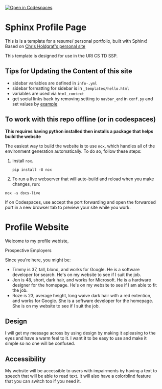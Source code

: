 [![Open in Codespaces](https://classroom.github.com/assets/launch-codespace-7f7980b617ed060a017424585567c406b6ee15c891e84e1186181d67ecf80aa0.svg)](https://classroom.github.com/open-in-codespaces?assignment_repo_id=11521479)
# Sphinx Profile Page

This is is a template for a resume/ personal portfolio, built with Sphinx! Based on [Chris Holdgraf's personal site](https://github.com/choldgraf/choldgraf.github.io)

This template is designed for use in the URI CS TD SSP. 


## Tips for Updating the Content of this site

- sidebar variables are defined in `info-.yml` 
- sidebar formatting for sidebar is in `_templates/hello.html` 
- variables are used via `html_context`
- get social links back by removing setting to `navbar_end` in `conf.py` and set values by [example](https://github.com/choldgraf/choldgraf.github.io/blob/main/conf.py#L41)


## To work with this repo offline (or in codespaces)

**This requires having python installed then installs a package that helps build the website**

The easiest way to build the website is to use `nox`, which handles all of the environment generation automatically.
To do so, follow these steps:

1. Install `nox`.

   ```shell
   pip install -U nox
   ```
2. To run a live webserver that will auto-build and reload when you make changes, run:

```shell
nox -s docs-live
```

If on Codespaces, use accept the port forwarding and open the forwarded port in a new browser tab to preview your site while you work. 

<!-- 
Run `nox`

   ```shell
   nox -s docs
   ```

this should install a Sphinx environment and build the site, putting the output files in `_build/html`. -->

 # Profile Website

Welcome to my profile webiste, 
<!-- enter your target audience after the comma above -->
Prospective Employers

Since you're here, you might be: 
<!-- make a bulleted list of 3 fictional visitors to your site. Include a few detials about them that could impact how you design for them. For each visitor, assign a task or goal they have for visiting your profile website -->
- Timmy is 37, tall, blond, and works for Google. He is a software developer for search. He's on my website to see if I suit the job.
- Jon is 48, short, dark hair, and works for Microsoft. He is a hardware designer for the homepage. He's on my website to see if I am able to fit the job.
- Roze is 23, average height, long waive dark hair with a red extention, and works for Google. She is a software developer for the homepage. She is on my website to see if I suit the job.

## Design

I will get my message across by using design by making it apleasing to the eyes and have a warm feel to it. I want it to be easy to use and make it simple so no one will be confused.

## Accessibility

My website will be accessible to users with impairments by having a text to speech that will be able to read text. It will also have a colorblind feature that you can switch too if you need it.
